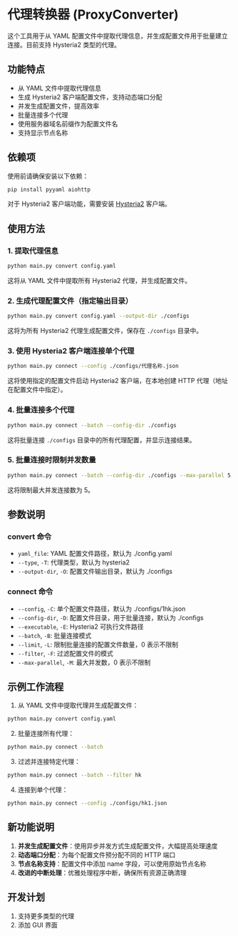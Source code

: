# 代理转换器 (ProxyConverter)

这个工具用于从 YAML 配置文件中提取代理信息，并生成配置文件用于批量建立连接。目前支持 Hysteria2 类型的代理。

## 功能特点

- 从 YAML 文件中提取代理信息
- 生成 Hysteria2 客户端配置文件，支持动态端口分配
- 并发生成配置文件，提高效率
- 批量连接多个代理
- 使用服务器域名前缀作为配置文件名
- 支持显示节点名称

## 依赖项

使用前请确保安装以下依赖：

```bash
pip install pyyaml aiohttp
```

对于 Hysteria2 客户端功能，需要安装 [Hysteria2](https://hysteria.network/) 客户端。

## 使用方法

### 1. 提取代理信息

```bash
python main.py convert config.yaml
```

这将从 YAML 文件中提取所有 Hysteria2 代理，并生成配置文件。

### 2. 生成代理配置文件（指定输出目录）

```bash
python main.py convert config.yaml --output-dir ./configs
```

这将为所有 Hysteria2 代理生成配置文件，保存在 `./configs` 目录中。

### 3. 使用 Hysteria2 客户端连接单个代理

```bash
python main.py connect --config ./configs/代理名称.json
```

这将使用指定的配置文件启动 Hysteria2 客户端，在本地创建 HTTP 代理（地址在配置文件中指定）。

### 4. 批量连接多个代理

```bash
python main.py connect --batch --config-dir ./configs
```

这将批量连接 `./configs` 目录中的所有代理配置，并显示连接结果。

### 5. 批量连接时限制并发数量

```bash
python main.py connect --batch --config-dir ./configs --max-parallel 5
```

这将限制最大并发连接数为 5。

## 参数说明

### convert 命令

- `yaml_file`: YAML 配置文件路径，默认为 ./config.yaml
- `--type`, `-T`: 代理类型，默认为 hysteria2
- `--output-dir`, `-O`: 配置文件输出目录，默认为 ./configs

### connect 命令

- `--config`, `-C`: 单个配置文件路径，默认为 ./configs/1hk.json
- `--config-dir`, `-D`: 配置文件目录，用于批量连接，默认为 ./configs
- `--executable`, `-E`: Hysteria2 可执行文件路径
- `--batch`, `-B`: 批量连接模式
- `--limit`, `-L`: 限制批量连接的配置文件数量，0 表示不限制
- `--filter`, `-F`: 过滤配置文件的模式
- `--max-parallel`, `-M`: 最大并发数，0 表示不限制

## 示例工作流程

1. 从 YAML 文件中提取代理并生成配置文件：

```bash
python main.py convert config.yaml
```

2. 批量连接所有代理：

```bash
python main.py connect --batch
```

3. 过滤并连接特定代理：

```bash
python main.py connect --batch --filter hk
```

4. 连接到单个代理：

```bash
python main.py connect --config ./configs/hk1.json
```

## 新功能说明

1. **并发生成配置文件**：使用异步并发方式生成配置文件，大幅提高处理速度
2. **动态端口分配**：为每个配置文件预分配不同的 HTTP 端口
3. **节点名称支持**：配置文件中添加 name 字段，可以使用原始节点名称
4. **改进的中断处理**：优雅处理程序中断，确保所有资源正确清理

## 开发计划

1. 支持更多类型的代理
2. 添加 GUI 界面
